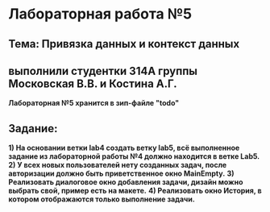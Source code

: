 # Лабораторная работа №5
## Тема: Привязка данных и контекст данных
## выполнили студентки 314А группы Московская В.В. и Костина А.Г.
**Лабораторная №5 хранится в зип-файле "todo"**
## Задание: 
**1) На основании ветки lab4 создать ветку lab5, всё выполненное 
задание из лабораторной работы №4 должно находится в ветке Lab5.**
**2) У всех новых пользователей нету созданных задач, после 
авторизации должно быть приветственное окно MainEmpty.** 
**3) Реализовать диалоговое окно добавления задачи, дизайн можно 
выбрать свой, пример есть на макете.**
**4) Реализовать окно История, в котором отображаются только 
выполнение задачи.**
